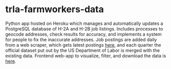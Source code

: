 # trla-farmworkers-data
Python app hosted on Heroku which manages and automatically updates a PostgreSQL database of H-2A and H-2B job listings. Includes processes to geocode addresses, check results for accuracy, and implements a system for people to fix the inaccurate addresses. Job postings are added daily from a web scraper, which gets latest postings [here](https://seasonaljobs.dol.gov/), and each quarter the official dataset put out by the US Department of Labor is merged with the existing data. Frontend web-app to visualize, filter, and download the data is [here](https://trla.shinyapps.io/H2Data/).
